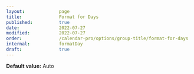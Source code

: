```yaml
---
layout:             page
title:              Format for Days
published:          true
date:               2022-07-27
modified:           2022-07-27
order:              /calendar-pro/options/group-title/format-for-days
internal:           formatDay
draft:              true
---
```

**Default value:** Auto
